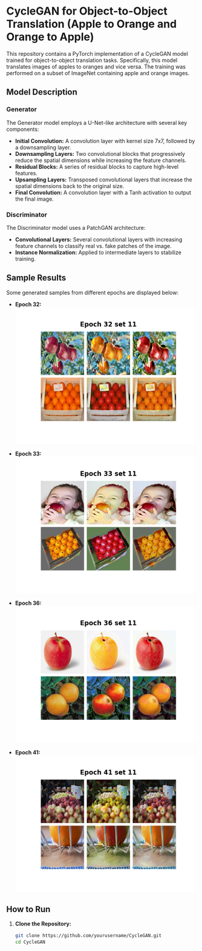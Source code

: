# CycleGAN for Object-to-Object Translation (Apple to Orange and Orange to Apple)

This repository contains a PyTorch implementation of a CycleGAN model trained for object-to-object translation tasks. Specifically, this model translates images of apples to oranges and vice versa. The training was performed on a subset of ImageNet containing apple and orange images.

## Model Description

### Generator
The Generator model employs a U-Net-like architecture with several key components:
- **Initial Convolution:** A convolution layer with kernel size 7x7, followed by a downsampling layer.
- **Downsampling Layers:** Two convolutional blocks that progressively reduce the spatial dimensions while increasing the feature channels.
- **Residual Blocks:** A series of residual blocks to capture high-level features.
- **Upsampling Layers:** Transposed convolutional layers that increase the spatial dimensions back to the original size.
- **Final Convolution:** A convolution layer with a Tanh activation to output the final image.

### Discriminator
The Discriminator model uses a PatchGAN architecture:
- **Convolutional Layers:** Several convolutional layers with increasing feature channels to classify real vs. fake patches of the image.
- **Instance Normalization:** Applied to intermediate layers to stabilize training.

## Sample Results
Some generated samples from different epochs are displayed below:

- **Epoch 32:**  
  ![Epoch 32](Results/Epoch_32_crct_plot.png)

- **Epoch 33:**  
  ![Epoch 33](Results/Epoch_33_crct_plot.png)

- **Epoch 36:**  
  ![Epoch 36](Results/Epoch_36_crct_plot.png)

- **Epoch 41:**  
  ![Epoch 41](Results/Epoch_41_crct_plot.png)

## How to Run

1. **Clone the Repository:**
   ```bash
   git clone https://github.com/yourusername/CycleGAN.git
   cd CycleGAN
   ```
